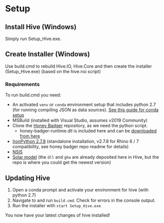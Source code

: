 # Setup

## Install Hive (Windows)

Simply run Setup_Hive.exe.

## Create Installer (Windows)

Use build.cmd to rebuild Hive.IO, Hive.Core and then create the installer (Setup_Hive.exe) (based on the hive.nsi script)

### Requirements

To run build.cmd you need:

- An activated `venv` or `conda` environment setup that includes python 2.7 (for running compiling JSON as data sources). [See this guide for conda setup](https://docs.conda.io/projects/conda/en/latest/user-guide/getting-started.html)
- MSBuild (installed with Visual Studio, assumes v2019 Community)
- Clone the [Honey Badger](https://github.com/architecture-building-systems/honey-badger) repository, as we need the python script.
  - honey-badger-runtime.dll is included here and can be [downloaded from here](https://github.com/architecture-building-systems/honey-badger/blob/master/honey-badger-runtime/bin/honey-badger-runtime.dll)
- [IronPython 2.7.8](https://github.com/IronLanguages/ironpython2/releases/tag/ipy-2.7.8) (standalone installation, v2.7.8 for Rhino 6 / 7 compatibility, see honey badger repo readme for details)
- [NSIS](https://nsis.sourceforge.io/Download)
- [Solar model](https://github.com/christophwaibel/GH_Solar_V2) (the `dll` and `gha` are already deposited here in Hive, but the repo is where you could get the newest version)

## Updating Hive

1. Open a conda prompt and activate your environment for hive (with python 2.7)
2. Navigate to and run `build.cmd`. Check for errors in the console output.
3. Run the installer with `start Setup_Hive.exe`

You now have your latest changes of hive installed!